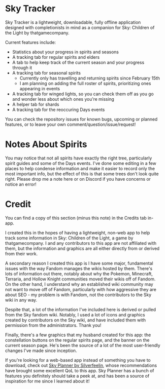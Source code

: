 # Sky Tracker

Sky Tracker is a lightweight, downloadable, fully offline application designed with completionists in mind as a companion for Sky: Children of the Light by thatgamecompany.

Current features include:
 - Statistics about your progress in spirits and seasons
 - A tracking tab for regular spirits and elders
 - A tab to help keep track of the current season and your progress through it
 - A tracking tab for seasonal spirits
   - Currently only has travelling and returning spirits since February 15th
   - I am planning on adding the full roster of spirits, prioritizing ones appearing in events
 - A tracking tab for winged lights, so you can check them off as you go and wonder less about which ones you're missing
 - A helper tab for shards
 - A tracking tab for the reoccuring Days events

You can check the repository issues for known bugs, upcoming or planned features, or to leave your own comment/question/issue/request!

# Notes About Spirits

You may notice that not all spirits have exactly the right tree, particularly spirit guides and some of the Days events. I've done some editing in a few places to help condense information and make it easier to record only the most important info, but the effect of this is that some trees don't look quite right. Please drop me a note here or on Discord if you have concerns or notice an error!

# Credit

You can find a copy of this section (minus this note) in the Credits tab in-app.

I created this in the hopes of having a lightweight, non-web app to help track some information in Sky: Children of the Light, a game by thatgamecompany. I and any contributors to this app are not affiliated with them, but the information and graphics are all either directly from or derived from their work.

A secondary reason I created this app is I have some major, fundamental issues with the way Fandom manages the wikis hosted by them. There's lots of information out there, notably about why the Pokemon, Minecraft, Terraria, and Hollow Knight communities moved their wikis off of Fandom. On the other hand, I understand why an established wiki community may not want to move off of Fandom, particularly with how aggressive they are about SEO - my problem is with Fandom, not the contributors to the Sky wiki in any way.

Despite that, a lot of the information I've included here is derived or pulled from the Sky fandom wiki. Notably, I used a lot of icons and graphics created by contributors on the Sky wiki, and have included them with permission from the administrators. Thank you!

Finally, there's a few graphics that my husband created for this app: the constellation buttons on the regular spirits page, and the banner on the current season page. He's been the source of a lot of the most user-friendly changes I've made since inception.

If you're looking for a web-based app instead of something you have to download, check out [Sky Planner by Silverfeelin](https://sky-planner.pages.dev/), whose recommendations have brought some excellent QoL to this app. Sky Planner has a bunch of features you definitely should take a peek at, and has been a source of inspiration for me since I learned about it!
